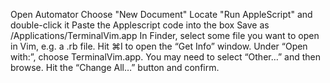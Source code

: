 Open Automator
Choose "New Document"
Locate "Run AppleScript" and double-click it
Paste the Applescript code into the box
Save as /Applications/TerminalVim.app
In Finder, select some file you want to open in Vim, e.g. a .rb file.
Hit ⌘I to open the “Get Info” window.
Under “Open with:”, choose TerminalVim.app. You may need to select “Other…” and then browse.
Hit the “Change All…” button and confirm.
